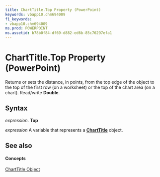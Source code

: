 ```yaml
---
title: ChartTitle.Top Property (PowerPoint)
keywords: vbapp10.chm694009
f1_keywords:
- vbapp10.chm694009
ms.prod: POWERPOINT
ms.assetid: b78b0f84-df69-d882-ed6b-85c76297efa1
---
```



# ChartTitle.Top Property (PowerPoint)

Returns or sets the distance, in points, from the top edge of the object to the top of the first row (on a worksheet) or the top of the chart area (on a chart). Read/write  **Double**.


## Syntax

 _expression_. **Top**

 _expression_ A variable that represents a **[ChartTitle](charttitle-object-powerpoint.md)** object.


## See also


#### Concepts


[ChartTitle Object](charttitle-object-powerpoint.md)

